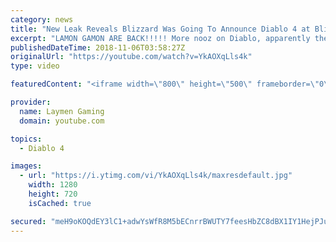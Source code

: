 ```yaml
---
category: news
title: "New Leak Reveals Blizzard Was Going To Announce Diablo 4 at Blizzcon"
excerpt: "LAMON GAMON ARE BACK!!!!! More nooz on Diablo, apparently there was a D4 reveal that was shelved last minute!!!! We discuss... MERCH!!!!!"
publishedDateTime: 2018-11-06T03:58:27Z
originalUrl: "https://youtube.com/watch?v=YkAOXqLls4k"
type: video

featuredContent: "<iframe width=\"800\" height=\"500\" frameborder=\"0\" src=\"https://www.youtube.com/embed/YkAOXqLls4k\" allow=\"accelerometer; autoplay; encrypted-media; gyroscope; picture-in-picture\" allowfullscreen></iframe>"

provider:
  name: Laymen Gaming
  domain: youtube.com

topics:
  - Diablo 4

images:
  - url: "https://i.ytimg.com/vi/YkAOXqLls4k/maxresdefault.jpg"
    width: 1280
    height: 720
    isCached: true

secured: "meH9oKOQdEY3lC1+adwYsWfR8M5bECnrrBWUTY7feesHbZC8dBX1IY1HejPJuRQhK70N1IborbvSyJx6GKg10jp39hTlf2Lb2aN7CyN8w6PzIqqVkiv0MGHo5E9X+vAhkCqMXU4WSKMjCaj6PEd6t82dVdfCGUwH0NqjivdpcVCMoMHXYpQTuHk/holSR5cYE3qLc7dLxr3pCxKiEzmBsAwXZr+/nrN3DiQhjJQwtogUEMsRo10cIFCNDF47mqnhP7u8ueBSX6c1XmpdqLiIrwG73LB2ogW1+wh/bKCr3uG5VQTyHQ0450iHgdVlihX5T+CqXXHMfMZfaaM/Ubz3rY0nj/NDegjGyX60BfjDOUiLZ7CIFBrBU8Y/4knPTthhTDPFocfB2RRocQjN/7wsgEJTsRLzX4cNMI5iMc4zuQC13I6ueLBPP5cjmSMR4VCL;IAF/I0MybueJCqtOuIswOQ=="
---
```


